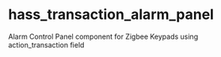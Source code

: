 # hass_transaction_alarm_panel
Alarm Control Panel component for Zigbee Keypads using action_transaction field
